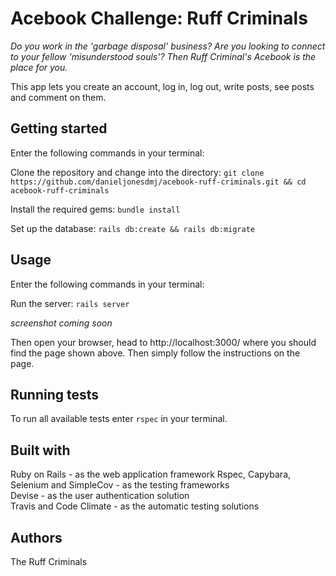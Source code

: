 # Acebook Challenge: Ruff Criminals
*Do you work in the 'garbage disposal' business? Are you looking to connect to your fellow 'misunderstood souls'? Then Ruff Criminal's Acebook is the place for you.*

This app lets you create an account, log in, log out, write posts, see posts and comment on them.

## Getting started
Enter the following commands in your terminal:

Clone the repository and change into the directory:
`git clone https://github.com/danieljonesdmj/acebook-ruff-criminals.git && cd acebook-ruff-criminals`

Install the required gems:
`bundle install`

Set up the database:
`rails db:create && rails db:migrate`

## Usage
Enter the following commands in your terminal:

Run the server:
`rails server`

*screenshot coming soon*

Then open your browser, head to http://localhost:3000/ where you should find the page shown above. Then simply follow the instructions on the page.

## Running tests

To run all available tests enter `rspec` in your terminal.

## Built with
Ruby on Rails - as the web application framework
Rspec, Capybara, Selenium and SimpleCov - as the testing frameworks  
Devise - as the user authentication solution  
Travis and Code Climate - as the automatic testing solutions

## Authors
The Ruff Criminals

